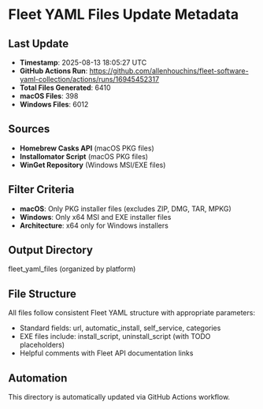 # Fleet YAML Files Update Metadata

## Last Update
- **Timestamp**: 2025-08-13 18:05:27 UTC
- **GitHub Actions Run**: https://github.com/allenhouchins/fleet-software-yaml-collection/actions/runs/16945452317
- **Total Files Generated**: 6410
- **macOS Files**: 398
- **Windows Files**: 6012

## Sources
- **Homebrew Casks API** (macOS PKG files)
- **Installomator Script** (macOS PKG files)
- **WinGet Repository** (Windows MSI/EXE files)

## Filter Criteria
- **macOS**: Only PKG installer files (excludes ZIP, DMG, TAR, MPKG)
- **Windows**: Only x64 MSI and EXE installer files
- **Architecture**: x64 only for Windows installers

## Output Directory
fleet_yaml_files (organized by platform)

## File Structure
All files follow consistent Fleet YAML structure with appropriate parameters:
- Standard fields: url, automatic_install, self_service, categories
- EXE files include: install_script, uninstall_script (with TODO placeholders)
- Helpful comments with Fleet API documentation links

## Automation
This directory is automatically updated via GitHub Actions workflow.
